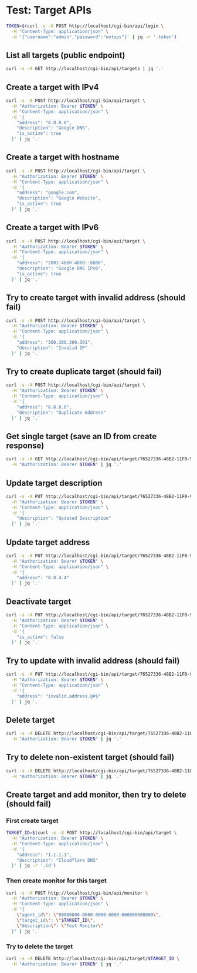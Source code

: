 # Test: Target APIs

```bash
TOKEN=$(curl -s -X POST http://localhost/cgi-bin/api/login \
  -H "Content-Type: application/json" \
  -d '{"username":"admin","password":"netops"}' | jq -r '.token')
```

## List all targets (public endpoint)

```bash
curl -s -X GET http://localhost/cgi-bin/api/targets | jq '.'
```

## Create a target with IPv4

```bash
curl -s -X POST http://localhost/cgi-bin/api/target \
  -H "Authorization: Bearer $TOKEN" \
  -H "Content-Type: application/json" \
  -d '{
    "address": "8.8.8.8",
    "description": "Google DNS",
    "is_active": true
  }' | jq '.'
```

## Create a target with hostname

```bash
curl -s -X POST http://localhost/cgi-bin/api/target \
  -H "Authorization: Bearer $TOKEN" \
  -H "Content-Type: application/json" \
  -d '{
    "address": "google.com",
    "description": "Google Website",
    "is_active": true
  }' | jq '.'
```

## Create a target with IPv6

```bash
curl -s -X POST http://localhost/cgi-bin/api/target \
  -H "Authorization: Bearer $TOKEN" \
  -H "Content-Type: application/json" \
  -d '{
    "address": "2001:4860:4860::8888",
    "description": "Google DNS IPv6",
    "is_active": true
  }' | jq '.'
```

## Try to create target with invalid address (should fail)

```bash
curl -s -X POST http://localhost/cgi-bin/api/target \
  -H "Authorization: Bearer $TOKEN" \
  -H "Content-Type: application/json" \
  -d '{
    "address": "300.300.300.301",
    "description": "Invalid IP"
  }' | jq '.'
```

## Try to create duplicate target (should fail)

```bash
curl -s -X POST http://localhost/cgi-bin/api/target \
  -H "Authorization: Bearer $TOKEN" \
  -H "Content-Type: application/json" \
  -d '{
    "address": "8.8.8.8",
    "description": "Duplicate Address"
  }' | jq '.'
```

## Get single target (save an ID from create response)

```bash
curl -s -X GET http://localhost/cgi-bin/api/target/76527336-48B2-11F0-99F2-85E28DBB3913 \
  -H "Authorization: Bearer $TOKEN" | jq '.'
```

## Update target description

```bash
curl -s -X PUT http://localhost/cgi-bin/api/target/76527336-48B2-11F0-99F2-85E28DBB3913 \
  -H "Authorization: Bearer $TOKEN" \
  -H "Content-Type: application/json" \
  -d '{
    "description": "Updated Description"
  }' | jq '.'
```

## Update target address

```bash
curl -s -X PUT http://localhost/cgi-bin/api/target/76527336-48B2-11F0-99F2-85E28DBB3913 \
  -H "Authorization: Bearer $TOKEN" \
  -H "Content-Type: application/json" \
  -d '{
    "address": "8.8.4.4"
  }' | jq '.'
```

## Deactivate target

```bash
curl -s -X PUT http://localhost/cgi-bin/api/target/76527336-48B2-11F0-99F2-85E28DBB3913 \
  -H "Authorization: Bearer $TOKEN" \
  -H "Content-Type: application/json" \
  -d '{
    "is_active": false
  }' | jq '.'
```

## Try to update with invalid address (should fail)

```bash
curl -s -X PUT http://localhost/cgi-bin/api/target/76527336-48B2-11F0-99F2-85E28DBB3913 \
  -H "Authorization: Bearer $TOKEN" \
  -H "Content-Type: application/json" \
  -d '{
    "address": "invalid.address.@#$"
  }' | jq '.'
```

## Delete target

```bash
curl -s -X DELETE http://localhost/cgi-bin/api/target/76527336-48B2-11F0-99F2-85E28DBB3913 \
  -H "Authorization: Bearer $TOKEN" | jq '.'
```

## Try to delete non-existent target (should fail)

```bash
curl -s -X DELETE http://localhost/cgi-bin/api/target/76527336-48B2-11F0-99F2-85E28DBB3913 \
  -H "Authorization: Bearer $TOKEN" | jq '.'
```

## Create target and add monitor, then try to delete (should fail)

### First create target

```bash
TARGET_ID=$(curl -s -X POST http://localhost/cgi-bin/api/target \
  -H "Authorization: Bearer $TOKEN" \
  -H "Content-Type: application/json" \
  -d '{
    "address": "1.1.1.1",
    "description": "Cloudflare DNS"
  }' | jq -r '.id')
```

### Then create monitor for this target

```bash
curl -s -X POST http://localhost/cgi-bin/api/monitor \
  -H "Authorization: Bearer $TOKEN" \
  -H "Content-Type: application/json" \
  -d "{
    \"agent_id\": \"00000000-0000-0000-0000-000000000000\",
    \"target_id\": \"$TARGET_ID\",
    \"description\": \"Test Monitor\"
  }" | jq '.'
```

### Try to delete the target

```bash
curl -s -X DELETE http://localhost/cgi-bin/api/target/$TARGET_ID \
  -H "Authorization: Bearer $TOKEN" | jq '.'
```
